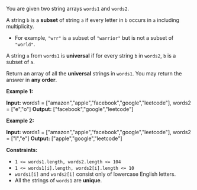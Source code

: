 You are given two string arrays  `words1`  and  `words2`.

A string  `b`  is a  **subset**  of string  `a`  if every letter in  `b`  occurs in  `a`  including multiplicity.

-   For example,  `"wrr"`  is a subset of  `"warrior"`  but is not a subset of  `"world"`.

A string  `a`  from  `words1`  is  **universal**  if for every string  `b`  in  `words2`,  `b`  is a subset of  `a`.

Return an array of all the  **universal**  strings in  `words1`. You may return the answer in  **any order**.

**Example 1:**

**Input:** words1 = ["amazon","apple","facebook","google","leetcode"], words2 = ["e","o"]
**Output:** ["facebook","google","leetcode"]

**Example 2:**

**Input:** words1 = ["amazon","apple","facebook","google","leetcode"], words2 = ["l","e"]
**Output:** ["apple","google","leetcode"]

**Constraints:**

-   `1 <= words1.length, words2.length <= 104`
-   `1 <= words1[i].length, words2[i].length <= 10`
-   `words1[i]`  and  `words2[i]`  consist only of lowercase English letters.
-   All the strings of  `words1`  are  **unique**.
